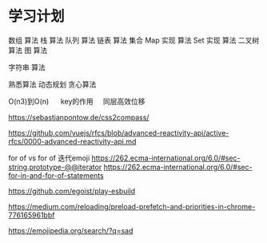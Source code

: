 # 学习计划

  数组  算法
  栈 算法
  队列  算法
  链表  算法
  集合 
    Map 实现 算法
    Set 实现 算法
  二叉树 算法
  图 算法 

  字符串 算法
 
熟悉算法
  动态规划
  贪心算法




O(n3)到O(n) 
    key的作用
    同层高效位移



https://sebastianpontow.de/css2compass/

https://github.com/vuejs/rfcs/blob/advanced-reactivity-api/active-rfcs/0000-advanced-reactivity-api.md


for of vs for of 迭代emoji
https://262.ecma-international.org/6.0/#sec-string.prototype-@@iterator
https://262.ecma-international.org/6.0/#sec-for-in-and-for-of-statements


https://github.com/egoist/play-esbuild

https://medium.com/reloading/preload-prefetch-and-priorities-in-chrome-776165961bbf

https://emojipedia.org/search/?q=sad
























